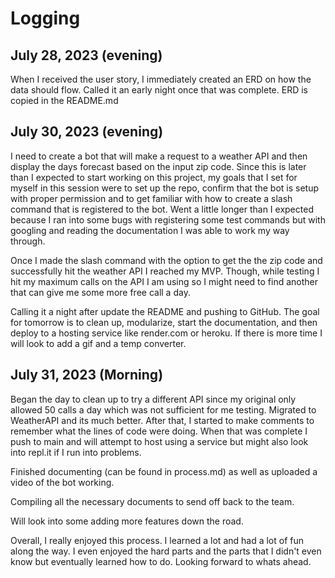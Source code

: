 # Logging

## July 28, 2023 (evening)

When I received the user story, I immediately created an ERD on how the data should flow. Called it an early night once that was complete. ERD is copied in the README.md

## July 30, 2023 (evening)

 I need to create a bot that will make a request to a weather API and then display the days forecast based on the input zip code. Since this is later than I expected to start working on this project, my goals that I set for myself in this session were to set up the repo, confirm that the bot is setup with proper permission and to get familiar with how to create a slash command that is registered to the bot. Went a little longer than I expected because I ran into some bugs with registering some test commands but with googling and reading the documentation I was able to work my way through.

Once I made the slash command with the option to get the the zip code and successfully hit the weather API I reached my MVP. Though, while testing I hit my maximum calls on the API I am using so I might need to find another that can give me some more free call a day.

Calling it a night after update the README and pushing to GitHub. The goal for tomorrow is to clean up, modularize, start the documentation, and then deploy to a hosting service like render.com or heroku. If there is more time I will look to add a gif and a temp converter.

## July 31, 2023 (Morning)

Began the day to clean up to try a different API since my original only allowed 50 calls a day which was not sufficient for me testing. Migrated to WeatherAPI and its much better. After that, I started to make comments to remember what the lines of code were doing. When that was complete I push to main and will attempt to host using a service but might also look into repl.it if I run into problems.

Finished documenting (can be found in process.md) as well as uploaded a video of the bot working.

Compiling all the necessary documents to send off back to the team.

Will look into some adding more features down the road.

Overall, I really enjoyed this process. I learned a lot and had a lot of fun along the way. I even enjoyed the hard parts and the parts that I didn't even know but eventually learned how to do. Looking forward to whats ahead.
